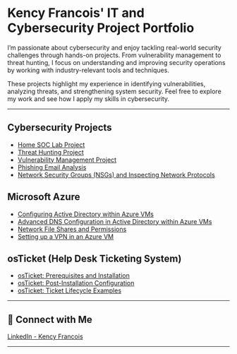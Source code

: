 # Kency Francois' IT and Cybersecurity Project Portfolio

I’m passionate about cybersecurity and enjoy tackling real-world security challenges through hands-on projects. From vulnerability management to threat hunting, I focus on understanding and improving security operations by working with industry-relevant tools and techniques.  

These projects highlight my experience in identifying vulnerabilities, analyzing threats, and strengthening system security. Feel free to explore my work and see how I apply my skills in cybersecurity.

---

## Cybersecurity Projects

- [Home SOC Lab Project](https://github.com/kfran127/home-soc-setup)
- [Threat Hunting Project](https://github.com/kfran127/threat-hunting)
- [Vulnerability Management Project](https://github.com/kfran127/vulnerability-management)
- [Phishing Email Analysis](https://github.com/kfran127/phishing-email-analysis)
- [Network Security Groups (NSGs) and Inspecting Network Protocols](https://github.com/kfran127/azure-network-protocols)

## Microsoft Azure
- [Configuring Active Directory within Azure VMs](https://github.com/kfran127/configure-ad)  
- [Advanced DNS Configuration in Active Directory within Azure VMs](https://github.com/kfran127/advanced-dns-configuration)  
- [Network File Shares and Permissions](https://github.com/kfran127/network-file-shares-and-permissions)  
- [Setting up a VPN in an Azure VM](https://github.com/kfran127/vpn-ip-lab)  

## osTicket (Help Desk Ticketing System)
- [osTicket: Prerequisites and Installation](https://github.com/kfran127/osticket-prereqs)  
- [osTicket: Post-Installation Configuration](https://github.com/kfran127/post-install-config)  
- [osTicket: Ticket Lifecycle Examples](https://github.com/kfran127/ticket-lifecycle)  

---

## 🤝 Connect with Me  
[LinkedIn - Kency Francois](https://www.linkedin.com/in/kency-francois)

---
